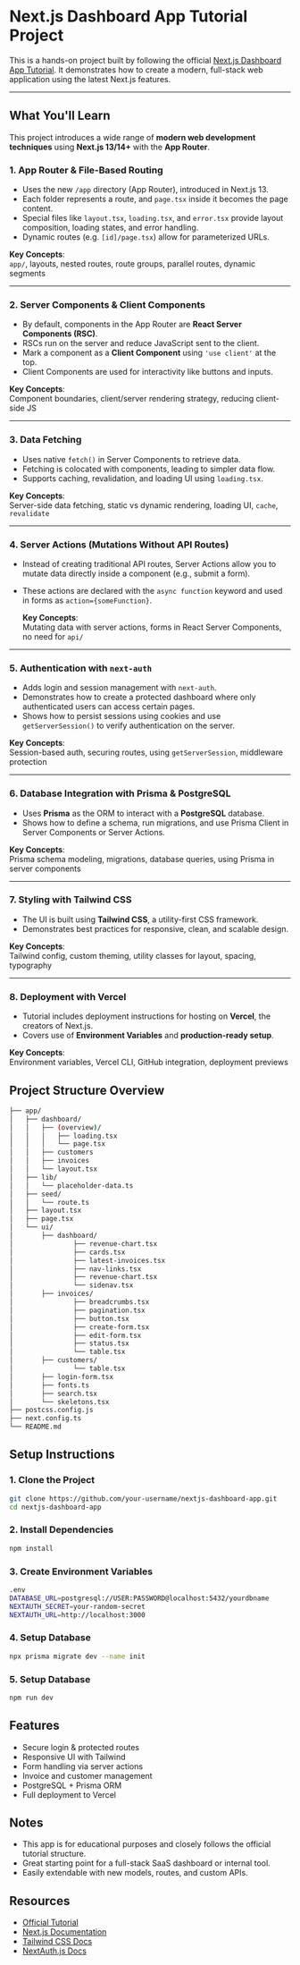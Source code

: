 # Next.js Dashboard App Tutorial Project

This is a hands-on project built by following the official [Next.js Dashboard App Tutorial](https://nextjs.org/learn/dashboard-app). It demonstrates how to create a modern, full-stack web application using the latest Next.js features.

---

## What You'll Learn

This project introduces a wide range of **modern web development techniques** using **Next.js 13/14+** with the **App Router**.

### 1. App Router & File-Based Routing

- Uses the new `/app` directory (App Router), introduced in Next.js 13.
- Each folder represents a route, and `page.tsx` inside it becomes the page content.
- Special files like `layout.tsx`, `loading.tsx`, and `error.tsx` provide layout composition, loading states, and error handling.
- Dynamic routes (e.g. `[id]/page.tsx`) allow for parameterized URLs.

**Key Concepts**:  
`app/`, layouts, nested routes, route groups, parallel routes, dynamic segments

---

### 2. Server Components & Client Components

- By default, components in the App Router are **React Server Components (RSC)**.
- RSCs run on the server and reduce JavaScript sent to the client.
- Mark a component as a **Client Component** using `'use client'` at the top.
- Client Components are used for interactivity like buttons and inputs.

**Key Concepts**:  
Component boundaries, client/server rendering strategy, reducing client-side JS

---

### 3. Data Fetching

- Uses native `fetch()` in Server Components to retrieve data.
- Fetching is colocated with components, leading to simpler data flow.
- Supports caching, revalidation, and loading UI using `loading.tsx`.

**Key Concepts**:  
Server-side data fetching, static vs dynamic rendering, loading UI, `cache`, `revalidate`

---

### 4. Server Actions (Mutations Without API Routes)

- Instead of creating traditional API routes, Server Actions allow you to mutate data directly inside a component (e.g., submit a form).
- These actions are declared with the `async function` keyword and used in forms as `action={someFunction}`.

  **Key Concepts**:  
  Mutating data with server actions, forms in React Server Components, no need for `api/`

---

### 5. Authentication with `next-auth`

- Adds login and session management with `next-auth`.
- Demonstrates how to create a protected dashboard where only authenticated users can access certain pages.
- Shows how to persist sessions using cookies and use `getServerSession()` to verify authentication on the server.

**Key Concepts**:  
Session-based auth, securing routes, using `getServerSession`, middleware protection

---

### 6. Database Integration with Prisma & PostgreSQL

- Uses **Prisma** as the ORM to interact with a **PostgreSQL** database.
- Shows how to define a schema, run migrations, and use Prisma Client in Server Components or Server Actions.

**Key Concepts**:  
Prisma schema modeling, migrations, database queries, using Prisma in server components

---

### 7. Styling with Tailwind CSS

- The UI is built using **Tailwind CSS**, a utility-first CSS framework.
- Demonstrates best practices for responsive, clean, and scalable design.

**Key Concepts**:  
Tailwind config, custom theming, utility classes for layout, spacing, typography

---

### 8. Deployment with Vercel

- Tutorial includes deployment instructions for hosting on **Vercel**, the creators of Next.js.
- Covers use of **Environment Variables** and **production-ready setup**.

**Key Concepts**:  
Environment variables, Vercel CLI, GitHub integration, deployment previews

## Project Structure Overview

```bash
├── app/
│   ├── dashboard/
│   │   ├── (overview)/
│   │   │   ├── loading.tsx
│   │   │   └── page.tsx
│	│	├── customers
│	│	├── invoices
│   │   └── layout.tsx
│   ├── lib/
│   │   └── placeholder-data.ts
│   ├── seed/
│   │   └── route.ts
│	├── layout.tsx
│	├── page.tsx
│   └── ui/
│       ├── dashboard/
│           	├── revenue-chart.tsx
│				├── cards.tsx
│				├── latest-invoices.tsx
│				├── nav-links.tsx
│				├── revenue-chart.tsx
│           	└── sidenav.tsx
│       ├── invoices/
│        	    ├── breadcrumbs.tsx
│           	├── pagination.tsx
│				├── button.tsx
│				├── create-form.tsx
│				├── edit-form.tsx
│				├── status.tsx
│       	   	└── table.tsx
│       ├── customers/
│       	    └── table.tsx
│       ├── login-form.tsx
│		├── fonts.ts
│		├── search.tsx
│       └── skeletons.tsx
├── postcss.config.js
├── next.config.ts
└── README.md
```

## Setup Instructions

### 1. Clone the Project

```bash
git clone https://github.com/your-username/nextjs-dashboard-app.git
cd nextjs-dashboard-app
```

### 2. Install Dependencies

```bash
npm install
```

### 3. Create Environment Variables

```bash
.env
DATABASE_URL=postgresql://USER:PASSWORD@localhost:5432/yourdbname
NEXTAUTH_SECRET=your-random-secret
NEXTAUTH_URL=http://localhost:3000
```

### 4. Setup Database

```bash
npx prisma migrate dev --name init
```

### 5. Setup Database

```bash
npm run dev
```

## Features

- Secure login & protected routes
- Responsive UI with Tailwind
- Form handling via server actions
- Invoice and customer management
- PostgreSQL + Prisma ORM
- Full deployment to Vercel

## Notes

- This app is for educational purposes and closely follows the official tutorial structure.
- Great starting point for a full-stack SaaS dashboard or internal tool.
- Easily extendable with new models, routes, and custom APIs.

## Resources

- [Official Tutorial](https://nextjs.org/learn/dashboard-app)
- [Next.js Documentation](https://nextjs.org/learn/dashboard-app)
- [Tailwind CSS Docs](https://tailwindcss.com/docs)
- [NextAuth.js Docs](https://next-auth.js.org)
